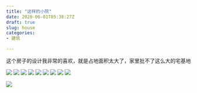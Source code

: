```yaml
---
title: "这样的小院"
date: 2020-06-01T05:38:27Z
draft: true
slug: house
categories: 
- 建筑

---
```

这个房子的设计我非常的喜欢，就是占地面积太大了，家里批不了这么大的宅基地

![](/images/house/1.jpg)
![](/images/house/2.jpg)
![](/images/house/3.jpg)
![](/images/house/4.jpg)
![](/images/house/5.jpg)
![](/images/house/6.jpg)
![](/images/house/7.jpg)
![](/images/house/8.jpg)
![](/images/house/9.jpg)

![](/images/shan-shui.svg)